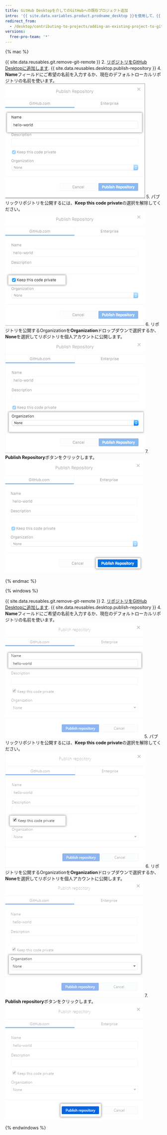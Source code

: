 ```yaml
---
title: GitHub Desktopを介してのGitHubへの既存プロジェクト追加
intro: '{{ site.data.variables.product.prodname_desktop }}を使用して、{{ site.data.variables.product.prodname_dotcom }}に既存のGitリポジトリを追加できます。'
redirect_from:
  - /desktop/contributing-to-projects/adding-an-existing-project-to-github-using-github-desktop
versions:
  free-pro-team: '*'
---
```


{% mac %}

{{ site.data.reusables.git.remove-git-remote }}
2. [リポジトリをGitHub Desktopに追加します](/desktop/guides/contributing-to-projects/adding-a-repository-from-your-local-computer-to-github-desktop/).
{{ site.data.reusables.desktop.publish-repository }}
4. **Name**フィールドにご希望の名前を入力するか、現在のデフォルトローカルリポジトリの名前を使います。 ![Nameフィールド](/assets/images/help/desktop/publish-repository-name-mac.png)
5. パブリックリポジトリを公開するには、**Keep this code private**の選択を解除してください。 ![Keep this code privateチェックボックス](/assets/images/help/desktop/publish-repository-private-checkbox-mac.png)
6. リポジトリを公開するOrganizationを**Organization**ドロップダウンで選択するか、**None**を選択してリポジトリを個人アカウントに公開します。 ![Organizationのドロップダウン](/assets/images/help/desktop/publish-repository-org-dropdown-mac.png)
7. **Publish Repository**ボタンをクリックします。 ![Publish Repositoryダイアログ内のPublish repositoryボタン](/assets/images/help/desktop/publish-repository-dialog-button-mac.png)

{% endmac %}

{% windows %}

{{ site.data.reusables.git.remove-git-remote }}
2. [リポジトリをGitHub Desktopに追加します](/desktop/guides/contributing-to-projects/adding-a-repository-from-your-local-computer-to-github-desktop/).
{{ site.data.reusables.desktop.publish-repository }}
4. **Name**フィールドにご希望の名前を入力するか、現在のデフォルトローカルリポジトリの名前を使います。 ![Nameフィールド](/assets/images/help/desktop/publish-repository-name-win.png)
5. パブリックリポジトリを公開するには、**Keep this code private**の選択を解除してください。 ![Keep this code privateチェックボックス](/assets/images/help/desktop/publish-repository-private-checkbox-win.png)
6. リポジトリを公開するOrganizationを**Organization**ドロップダウンで選択するか、**None**を選択してリポジトリを個人アカウントに公開します。 ![Organizationのドロップダウン](/assets/images/help/desktop/publish-repository-org-dropdown-win.png)
7. **Publish repository**ボタンをクリックします。 ![Publish repositoryダイアログ内のPublish repositoryボタン](/assets/images/help/desktop/publish-repository-dialog-button-win.png)

{% endwindows %}
